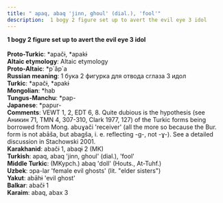 ```yaml
---
title: " apaq, abaq 'jinn, ghoul' (dial.), 'fool'"
description:  1 bogy 2 figure set up to avert the evil eye 3 idol
---
```

<p data-pagefind-weight="0.5">
<strong> 1 bogy 2 figure set up to avert the evil eye 3 idol</strong><br><br>
<strong>Proto-Turkic</strong>:  *apačɨ, *apakɨ<br>
<strong>Altaic etymology</strong>:  Altaic etymology<br>
<strong> Proto-Altaic</strong>:  *p`ăp`a<br>
<strong>Russian meaning</strong>:  1 бука 2 фигурка для отвода сглаза 3 идол<br>
<strong>Turkic</strong>:  *apačɨ, *apakɨ<br>
<strong>Mongolian</strong>:  *hab<br>
<strong>Tungus-Manchu</strong>:  *pap-<br>
<strong>Japanese</strong>:  *papur-<br>
<strong>Comments</strong>:  VEWT 1, 2, EDT 6, 8. Quite dubious is the hypothesis (see Аникин 71, TMN 4, 307-310, Clark 1977, 127) of the Turkic forms being borrowed from Mong. abuɣаči 'receiver' (all the more so because the Bur. form is not abāša, but abagša, i. e. reflecting -g-, not -ɣ-). See a detailed discussion in Stachowski 2001.<br>
<strong>Karakhanid</strong>:  abačɨ 1, abaqɨ 2 (MK)<br>
<strong>Turkish</strong>:  apaq, abaq 'jinn, ghoul' (dial.), 'fool'<br>
<strong>Middle Turkic</strong>:  (MKypch.) abaq 'doll' (Houts., At-Tuhf.)<br>
<strong>Uzbek</strong>:  ɔpa-lar 'female evil ghosts' (lit. "elder sisters")<br>
<strong>Yakut</strong>:  abāhɨ 'evil ghost'<br>
<strong>Balkar</strong>:  abačɨ 1<br>
<strong>Karaim</strong>:  abaq, abax 3<br>

</p>
